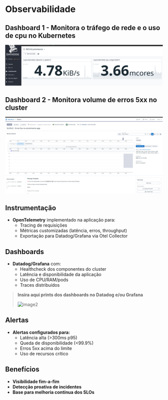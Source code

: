 # Observabilidade

## Dashboard 1 - Monitora o tráfego de rede e o uso de cpu no Kubernetes

![Dashboard](dashboard.png)

## Dashboard 2 - Monitora volume de erros 5xx no cluster

![Dashboard 2](dashboard-errors.png)


## Instrumentação

- **OpenTelemetry** implementado na aplicação para:
    - Tracing de requisições
    - Métricas customizadas (latência, erros, throughput)
    - Exportação para Datadog/Grafana via Otel Collector

## Dashboards

- **Datadog/Grafana** com:
    - Healthcheck dos componentes do cluster
    - Latência e disponibilidade da aplicação
    - Uso de CPU/RAM/pods
    - Traces distribuídos

> **Insira aqui prints dos dashboards no Datadog e/ou Grafana**
>
> ![image2](images/image2.png)

## Alertas

- **Alertas configurados para:**
    - Latência alta (>300ms p95)
    - Queda de disponibilidade (<99.9%)
    - Erros 5xx acima do limite
    - Uso de recursos crítico

## Benefícios

- **Visibilidade fim-a-fim**
- **Detecção proativa de incidentes**
- **Base para melhoria contínua dos SLOs**
